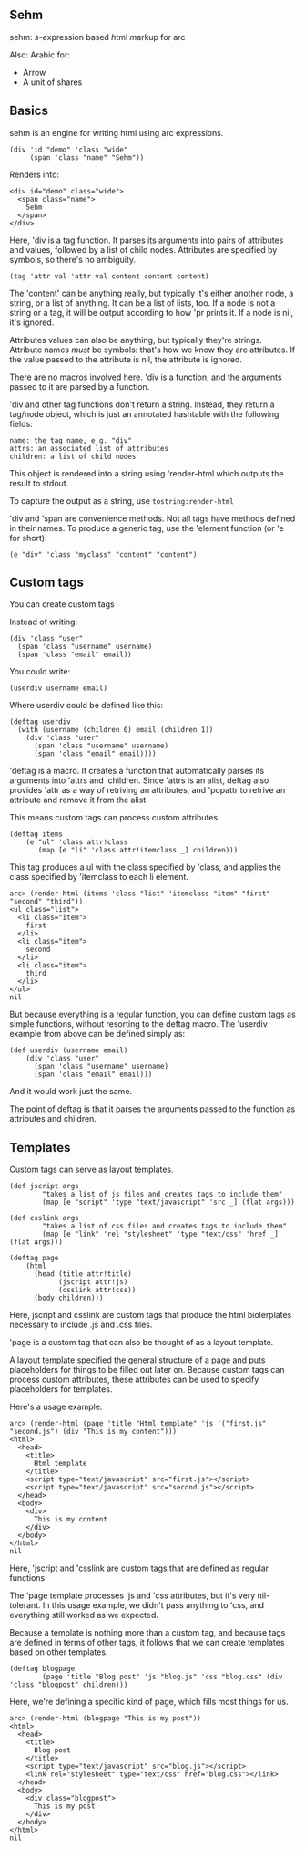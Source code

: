 ## Sehm

sehm: *s*-*e*xpression based *h*tml *m*arkup for arc

Also: Arabic for:

* Arrow
* A unit of shares

## Basics

sehm is an engine for writing html using arc expressions.

    (div 'id "demo" 'class "wide"
         (span 'class "name" "Sehm"))

Renders into:

    <div id="demo" class="wide">
      <span class="name">
        Sehm
      </span>
    </div>

Here, 'div is a tag function. It parses its arguments into pairs of attributes and values, followed by a list of child nodes. Attributes are specified by symbols, so there's no ambiguity.

    (tag 'attr val 'attr val content content content)

The 'content' can be anything really, but typically it's either another node, a string, or a list of anything. It can be a list of lists, too. If a node is not a string or a tag, it will be output according to how 'pr prints it. If a node is nil, it's ignored.

Attributes values can also be anything, but typically they're strings. Attribute names *must* be symbols: that's how we know they are attributes. If the value passed to the attribute is nil, the attribute is ignored.

There are no macros involved here. 'div is a function, and the arguments passed to it are parsed by a function.

'div and other tag functions don't return a string. Instead, they return a tag/node object, which is just an annotated hashtable with the following fields:

    name: the tag name, e.g. "div"
    attrs: an associated list of attributes
    children: a list of child nodes

This object is rendered into a string using 'render-html which outputs the result to stdout. 

To capture the output as a string, use `tostring:render-html`

'div and 'span are convenience methods. Not all tags have methods defined in their names. To produce a generic tag, use the 'element function (or 'e for short):

    (e "div" 'class "myclass" "content" "content")

## Custom tags

You can create custom tags

Instead of writing:

    (div 'class "user"
      (span 'class "username" username)
      (span 'class "email" email))

You could write:

    (userdiv username email)

Where userdiv could be defined like this:

    (deftag userdiv
      (with (username (children 0) email (children 1))
        (div 'class "user"
          (span 'class "username" username)
          (span 'class "email" email))))

'deftag is a macro. It creates a function that automatically parses its arguments into 'attrs and 'children.
Since 'attrs is an alist, deftag also provides 'attr as a way of retriving an attributes, and 'popattr to retrive an attribute and remove it from the alist.

This means custom tags can process custom attributes:

    (deftag items
        (e "ul" 'class attr!class
           (map [e "li" 'class attr!itemclass _] children)))

This tag produces a ul with the class specified by 'class, and applies the class specified by 'itemclass to each li element.

    arc> (render-html (items 'class "list" 'itemclass "item" "first" "second" "third"))
    <ul class="list">
      <li class="item">
        first
      </li>
      <li class="item">
        second
      </li>
      <li class="item">
        third
      </li>
    </ul>
    nil

But because everything is a regular function, you can define custom tags as simple functions, without resorting to the deftag macro. The 'userdiv example from above can be defined simply as:

    (def userdiv (username email)
        (div 'class "user"
          (span 'class "username" username)
          (span 'class "email" email)))

And it would work just the same.

The point of deftag is that it parses the arguments passed to the function as attributes and children.

## Templates

Custom tags can serve as layout templates. 


    (def jscript args
            "takes a list of js files and creates tags to include them"
            (map [e "script" 'type "text/javascript" 'src _] (flat args)))

    (def csslink args
            "takes a list of css files and creates tags to include them"
            (map [e "link" 'rel "stylesheet" 'type "text/css" 'href _] (flat args)))

    (deftag page
        (html
          (head (title attr!title)
                (jscript attr!js)
                (csslink attr!css))
          (body children)))

Here, jscript and csslink are custom tags that produce the html biolerplates necessary to include .js and .css files.

'page is a custom tag that can also be thought of as a layout template. 

A layout template specified the general structure of a page and puts placeholders for things to be filled out later on. Because custom tags can process custom attributes, these attributes can be used to specify placeholders for templates.

Here's a usage example:

    arc> (render-html (page 'title "Html template" 'js '("first.js" "second.js") (div "This is my content")))
    <html>
      <head>
        <title>
          Html template
        </title>
        <script type="text/javascript" src="first.js"></script>
        <script type="text/javascript" src="second.js"></script>
      </head>
      <body>
        <div>
          This is my content
        </div>
      </body>
    </html>
    nil

Here, 'jscript and 'csslink are custom tags that are defined as regular functions

The 'page template processes 'js and 'css attributes, but it's very nil-tolerant. In this usage example, we didn't pass anything to 'css, and everything still worked as we expected.

Because a template is nothing more than a custom tag, and because tags are defined in terms of other tags, it follows that we can create templates based on other templates.


    (deftag blogpage
            (page 'title "Blog post" 'js "blog.js" 'css "blog.css" (div 'class "blogpost" children)))

Here, we're defining a specific kind of page, which fills most things for us.

    arc> (render-html (blogpage "This is my post"))
    <html>
      <head>
        <title>
          Blog post
        </title>
        <script type="text/javascript" src="blog.js"></script>
        <link rel="stylesheet" type="text/css" href="blog.css"></link>
      </head>
      <body>
        <div class="blogpost">
          This is my post
        </div>
      </body>
    </html>
    nil

